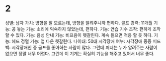 # 2

성별: 남자
가치: 방향을 잘 모르는데, 방향을 알려주니까 편하다.
골프 경력: 11개월
기능: 공 놓는 기능: 소리에 익숙하지 않았는데, 편하다.
기능: 연습 기수 조작: 편하게 조작할 수 있다.
기능: 음성 안내 기능: 비프음이 헷갈린다. 계속 들으면 적응 할 듯 하다.
기능: 헤드 정렬 기능: 업 다운 헷갈린다. 
나이대: 50대
시각장애 여부: 시각장애 중증
피드백: 시각장애인 중 골프를 좋아하는 사람이 많다. 그런데 퍼터는 누가 알려주는 사람이 없으면 정말 너무 어렵다. 그런데 이 기계는 확실히 기능을 해주고 있어서 너무 좋다.